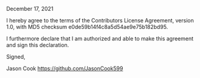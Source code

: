 December 17, 2021

I hereby agree to the terms of the Contributors License
Agreement, version 1.0, with MD5 checksum
e0de59b14f4c8a5d54ae9e75b182bd95.

I furthermore declare that I am authorized and able to make this
agreement and sign this declaration.

Signed,

Jason Cook
https://github.com/JasonCook599